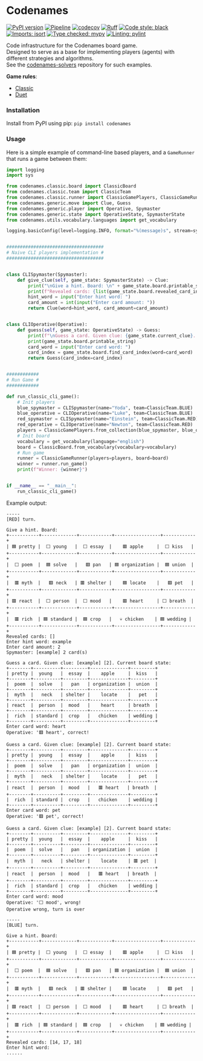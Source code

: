 # Codenames

[![PyPI version](https://badge.fury.io/py/codenames.svg)](https://badge.fury.io/py/codenames)
[![Pipeline](https://github.com/asaf-kali/codenames/actions/workflows/pipeline.yml/badge.svg)](https://github.com/asaf-kali/codenames/actions/workflows/pipeline.yml)
[![codecov](https://codecov.io/github/asaf-kali/codenames/graph/badge.svg?token=HET5E8P1UK)](https://codecov.io/github/asaf-kali/codenames)
[![Ruff](https://img.shields.io/endpoint?url=https://raw.githubusercontent.com/astral-sh/ruff/main/assets/badge/v2.json)](https://github.com/astral-sh/ruff)
[![Code style: black](https://img.shields.io/badge/code%20style-black-111111.svg)](https://github.com/psf/black)
[![Imports: isort](https://img.shields.io/badge/imports-isort-%231674b1)](https://pycqa.github.io/isort/)
[![Type checked: mypy](https://img.shields.io/badge/type%20check-mypy-22aa11)](http://mypy-lang.org/)
[![Linting: pylint](https://img.shields.io/badge/linting-pylint-22aa11)](https://github.com/pylint-dev/pylint)

Code infrastructure for the Codenames board game. \
Designed to serve as a base for implementing players (agents) with different strategies and algorithms. \
See the [codenames-solvers](https://github.com/asaf-kali/codenames-solvers) repository for such examples.

**Game rules**:
* [Classic](https://czechgames.com/files/rules/codenames-rules-en.pdf)
* [Duet](https://czechgames.com/files/rules/codenames-duet-rules-en.pdf)

### Installation

Install from PyPI using pip: `pip install codenames`

### Usage
Here is a simple example of command-line based players, and a `GameRunner` that runs a game between them:

```python
import logging
import sys

from codenames.classic.board import ClassicBoard
from codenames.classic.team import ClassicTeam
from codenames.classic.runner import ClassicGamePlayers, ClassicGameRunner
from codenames.generic.move import Clue, Guess
from codenames.generic.player import Operative, Spymaster
from codenames.generic.state import OperativeState, SpymasterState
from codenames.utils.vocabulary.languages import get_vocabulary

logging.basicConfig(level=logging.INFO, format="%(message)s", stream=sys.stdout)


####################################
# Naive CLI players implementation #
####################################


class CLISpymaster(Spymaster):
    def give_clue(self, game_state: SpymasterState) -> Clue:
        print("\nGive a hint. Board: \n" + game_state.board.printable_string)
        print(f"Revealed cards: {list(game_state.board.revealed_card_indexes)}")
        hint_word = input("Enter hint word: ")
        card_amount = int(input("Enter card amount: "))
        return Clue(word=hint_word, card_amount=card_amount)


class CLIOperative(Operative):
    def guess(self, game_state: OperativeState) -> Guess:
        print(f"\nGuess a card. Given clue: {game_state.current_clue}. Current board state: ")
        print(game_state.board.printable_string)
        card_word = input("Enter card word: ")
        card_index = game_state.board.find_card_index(word=card_word)
        return Guess(card_index=card_index)


############
# Run Game #
############

def run_classic_cli_game():
    # Init players
    blue_spymaster = CLISpymaster(name="Yoda", team=ClassicTeam.BLUE)
    blue_operative = CLIOperative(name="Luke", team=ClassicTeam.BLUE)
    red_spymaster = CLISpymaster(name="Einstein", team=ClassicTeam.RED)
    red_operative = CLIOperative(name="Newton", team=ClassicTeam.RED)
    players = ClassicGamePlayers.from_collection(blue_spymaster, blue_operative, red_spymaster, red_operative)
    # Init board
    vocabulary = get_vocabulary(language="english")
    board = ClassicBoard.from_vocabulary(vocabulary=vocabulary)
    # Run game
    runner = ClassicGameRunner(players=players, board=board)
    winner = runner.run_game()
    print(f"Winner: {winner}")


if __name__ == "__main__":
    run_classic_cli_game()
```

Example output:
```
-----
[RED] turn.

Give a hint. Board:
+-----------+-------------+------------+-----------------+------------+
| ‎🟦 pretty |  ‎⬜ young   |  ‎⬜ essay  |    ‎🟥 apple     |  ‎⬜ kiss   |
+-----------+-------------+------------+-----------------+------------+
|  ‎⬜ poem  |  ‎🟦 solve   |   ‎🟥 pan   | ‎🟦 organization |  ‎🟦 union  |
+-----------+-------------+------------+-----------------+------------+
|  ‎🟥 myth  |   ‎🟥 neck   | ‎🟥 shelter |    ‎🟦 locate    |   ‎🟥 pet   |
+-----------+-------------+------------+-----------------+------------+
| ‎🟥 react  |  ‎⬜ person  |  ‎⬜ mood   |    ‎🟥 heart     | ‎⬜ breath  |
+-----------+-------------+------------+-----------------+------------+
|  ‎🟥 rich  | ‎🟦 standard |  ‎🟦 crop   |   ‎💀 chicken    | ‎🟦 wedding |
+-----------+-------------+------------+-----------------+------------+
Revealed cards: []
Enter hint word: example
Enter card amount: 2
Spymaster: [example] 2 card(s)

Guess a card. Given clue: [example] [2]. Current board state:
+--------+----------+---------+--------------+---------+
| ‎pretty |  ‎young   |  ‎essay  |    ‎apple     |  ‎kiss   |
+--------+----------+---------+--------------+---------+
|  ‎poem  |  ‎solve   |   ‎pan   | ‎organization |  ‎union  |
+--------+----------+---------+--------------+---------+
|  ‎myth  |   ‎neck   | ‎shelter |    ‎locate    |   ‎pet   |
+--------+----------+---------+--------------+---------+
| ‎react  |  ‎person  |  ‎mood   |    ‎heart     | ‎breath  |
+--------+----------+---------+--------------+---------+
|  ‎rich  | ‎standard |  ‎crop   |   ‎chicken    | ‎wedding |
+--------+----------+---------+--------------+---------+
Enter card word: heart
Operative: '🟥 heart', correct!

Guess a card. Given clue: [example] [2]. Current board state:
+--------+----------+---------+--------------+---------+
| ‎pretty |  ‎young   |  ‎essay  |    ‎apple     |  ‎kiss   |
+--------+----------+---------+--------------+---------+
|  ‎poem  |  ‎solve   |   ‎pan   | ‎organization |  ‎union  |
+--------+----------+---------+--------------+---------+
|  ‎myth  |   ‎neck   | ‎shelter |    ‎locate    |   ‎pet   |
+--------+----------+---------+--------------+---------+
| ‎react  |  ‎person  |  ‎mood   |   ‎🟥 heart   | ‎breath  |
+--------+----------+---------+--------------+---------+
|  ‎rich  | ‎standard |  ‎crop   |   ‎chicken    | ‎wedding |
+--------+----------+---------+--------------+---------+
Enter card word: pet
Operative: '🟥 pet', correct!

Guess a card. Given clue: [example] [2]. Current board state:
+--------+----------+---------+--------------+---------+
| ‎pretty |  ‎young   |  ‎essay  |    ‎apple     |  ‎kiss   |
+--------+----------+---------+--------------+---------+
|  ‎poem  |  ‎solve   |   ‎pan   | ‎organization |  ‎union  |
+--------+----------+---------+--------------+---------+
|  ‎myth  |   ‎neck   | ‎shelter |    ‎locate    | ‎🟥 pet  |
+--------+----------+---------+--------------+---------+
| ‎react  |  ‎person  |  ‎mood   |   ‎🟥 heart   | ‎breath  |
+--------+----------+---------+--------------+---------+
|  ‎rich  | ‎standard |  ‎crop   |   ‎chicken    | ‎wedding |
+--------+----------+---------+--------------+---------+
Enter card word: mood
Operative: '⬜ mood', wrong!
Operative wrong, turn is over

-----
[BLUE] turn.

Give a hint. Board:
+-----------+-------------+------------+-----------------+------------+
| ‎🟦 pretty |  ‎⬜ young   |  ‎⬜ essay  |    ‎🟥 apple     |  ‎⬜ kiss   |
+-----------+-------------+------------+-----------------+------------+
|  ‎⬜ poem  |  ‎🟦 solve   |   ‎🟥 pan   | ‎🟦 organization |  ‎🟦 union  |
+-----------+-------------+------------+-----------------+------------+
|  ‎🟥 myth  |   ‎🟥 neck   | ‎🟥 shelter |    ‎🟦 locate    |   ‎🟥 pet   |
+-----------+-------------+------------+-----------------+------------+
| ‎🟥 react  |  ‎⬜ person  |  ‎⬜ mood   |    ‎🟥 heart     | ‎⬜ breath  |
+-----------+-------------+------------+-----------------+------------+
|  ‎🟥 rich  | ‎🟦 standard |  ‎🟦 crop   |   ‎💀 chicken    | ‎🟦 wedding |
+-----------+-------------+------------+-----------------+------------+
Revealed cards: [14, 17, 18]
Enter hint word:
......
```

